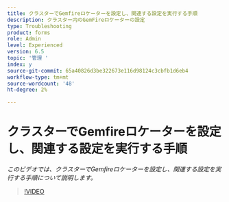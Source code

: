 ```yaml
---
title: クラスターでGemfireロケーターを設定し、関連する設定を実行する手順
description: クラスター内のGemFireロケーターの設定
type: Troubleshooting
product: forms
role: Admin
level: Experienced
version: 6.5
topic: '管理 '
index: y
source-git-commit: 65a40826d3be322673e116d98124c3cbfb1d6eb4
workflow-type: tm+mt
source-wordcount: '48'
ht-degree: 2%

---
```



# クラスターでGemfireロケーターを設定し、関連する設定を実行する手順

*このビデオでは、クラスターでGemfireロケーターを設定し、関連する設定を実行する手順について説明します。*

>[!VIDEO](https://video.tv.adobe.com/v/335544?quality=9&learn=on)
